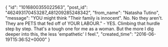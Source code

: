  {
   "id": "1016800355022563",
   "post_id": "462493170453287_481209285248342",
   "from_name": "Natasha Tutino",
   "message": "YOU might think \"Their family is innocent\". No. No they aren't. They are PETS that fed off of YOUR LABOUR.\"  - YES. Climbing that hurdle step by step. That's a tough one for me as a woman. But the more I dig deeper into this, the less 'empathetic' I feel.",
   "created_time": "2016-06-19T15:36:52+0000"
 }
